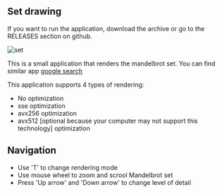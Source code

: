 ## Set drawing

If you want to run the application, download the archive or
go to the RELEASES section on github.</br>

![set](readmeRes/application.gif)

This is a small application that renders the mandelbrot set. You can find similar
app [google search](https://www.google.com/search?q=mandelbrot+set)</br>

This application supports 4 types of rendering:
- No optimization
- sse optimization
- avx256 optimization
- avx512 [optional because your computer may not support this technology] optimization

## Navigation
- Use 'T' to change rendering mode
- Use mouse wheel to zoom and scrool Mandelbrot set
- Press 'Up arrow' and 'Down arrow' to change level of detail 
